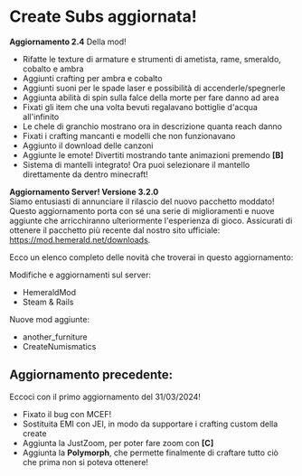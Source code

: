 # Create Subs aggiornata!

**Aggiornamento 2.4** Della mod!
- Rifatte le texture di armature e strumenti di ametista, rame, smeraldo, cobalto e ambra
- Aggiunti crafting per ambra e cobalto
- Aggiunti suoni per le spade laser e possibilità di accenderle/spegnerle
- Aggiunta abilità di spin sulla falce della morte per fare danno ad area
- Fixati gli item che una volta bevuti regalavano bottiglie d'acqua all'infinito
- Le chele di granchio mostrano ora in descrizione quanta reach danno
- Fixati i crafting mancanti e modelli che non funzionavano
- Aggiunto il download delle canzoni
- Aggiunte le emote! Divertiti mostrando tante animazioni premendo **[B]**
- Sistema di mantelli integrato! Ora puoi selezionare il mantello direttamente da dentro minecraft!

**Aggiornamento Server! Versione 3.2.0**<br>
Siamo entusiasti di annunciare il rilascio del nuovo pacchetto moddato! Questo aggiornamento porta con sé una serie di miglioramenti e nuove aggiunte che arricchiranno ulteriormente l'esperienza di gioco. Assicurati di ottenere il pacchetto più recente dal nostro sito ufficiale: https://mod.hemerald.net/downloads.

Ecco un elenco completo delle novità che troverai in questo aggiornamento:

Modifiche e aggiornamenti sul server:
- HemeraldMod
- Steam & Rails

Nuove mod aggiunte:
- another_furniture
- CreateNumismatics

## Aggiornamento precedente:

Eccoci con il primo aggiornamento del 31/03/2024!

- Fixato il bug con MCEF!
- Sostituita EMI con JEI, in modo da supportare i crafting custom della create
- Aggiunta la JustZoom, per poter fare zoom con **[C]**
- Aggiunta la **Polymorph**, che permette finalmente di craftare tutto ciò che prima non si poteva ottenere!